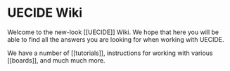 UECIDE Wiki
===========

Welcome to the new-look [[UECIDE]] Wiki.  We hope that here you will be able to find all the answers you are looking for when working with UECIDE.

We have a number of [[tutorials]], instructions for working with various [[boards]], and much much more.